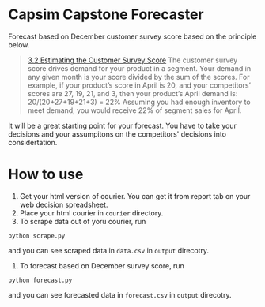 # Capsim Capstone Forecaster
Forecast based on December customer survey score based on the principle below.

> [3.2 Estimating the Customer Survey Score](http://ww3.capsim.com/guides/capstone_harvard2011/the-guide/3-the-customer-survey-score034f.html)
The customer survey score drives demand for your product in a segment. Your demand in any given month is your score divided by the sum of the scores. For example, if your product’s score in April is 20, and your competitors’ scores are 27, 19, 21, and 3, then your product’s April demand is:
20/(20+27+19+21+3) = 22%
Assuming you had enough inventory to meet demand, you would receive 22% of segment sales for April.

It will be a great starting point for your forecast. You have to take your decisions and your assumpitons on the competitors' decisions into considertation.

# How to use
1. Get your html version of courier. You can get it from report tab on your web decision spreadsheet.
1. Place your html courier in `courier` directory.
1. To scrape data out of yoru courier, run
```
python scrape.py
```
and you can see scraped data in `data.csv` in `output` direcotry.
1. To forecast based on December survey score, run
```
python forecast.py
```
and you can see forecasted data in `forecast.csv` in `output` direcotry.